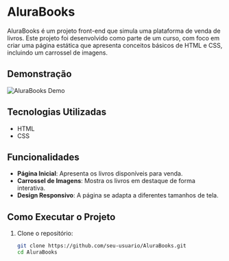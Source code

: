 # AluraBooks

AluraBooks é um projeto front-end que simula uma plataforma de venda de livros. Este projeto foi desenvolvido como parte de um curso, com foco em criar uma página estática que apresenta conceitos básicos de HTML e CSS, incluindo um carrossel de imagens.

## Demonstração

![AluraBooks Demo](link-para-sua-imagem-de-demonstração)

## Tecnologias Utilizadas

- HTML
- CSS

## Funcionalidades

- **Página Inicial**: Apresenta os livros disponíveis para venda.
- **Carrossel de Imagens**: Mostra os livros em destaque de forma interativa.
- **Design Responsivo**: A página se adapta a diferentes tamanhos de tela.


## Como Executar o Projeto

1. Clone o repositório:
   ```bash
   git clone https://github.com/seu-usuario/AluraBooks.git
   cd AluraBooks



